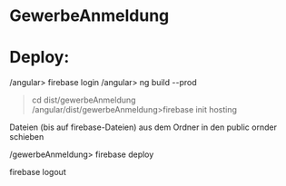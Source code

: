# GewerbeAnmeldung


# Deploy:

/angular> firebase login
/angular> ng build --prod

>cd dist/gewerbeAnmeldung
/angular/dist/gewerbeAnmeldung>firebase init hosting

Dateien (bis auf firebase-Dateien) aus dem Ordner in den public ornder schieben

/gewerbeAnmeldung> firebase deploy

firebase logout

